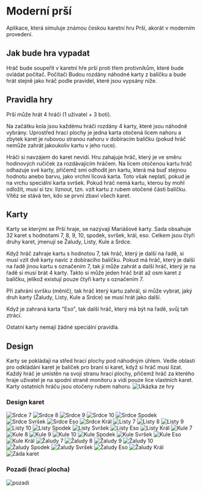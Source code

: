 # Moderní prší
Aplikace, která simuluje známou českou karetní hru Prší, akorát v moderním provedení.
## Jak bude hra vypadat
Hráč bude soupeřit v karetní hře prší proti třem protivníkům, které bude ovládat počítač. Počítači Budou rozdány náhodné karty z balíčku a bude hrát stejně jako hráč podle pravidel, které jsou vypsány níže.
## Pravidla hry
Prší může hrát 4 hráči (1 uživatel + 3 boti).

Na začátku kola jsou každému hráči rozdány 4 karty, které jsou náhodně vybrány. Uprostřed hrací plochy je jedna karta otočená lícem nahoru a zbytek karet je rubovou stranou nahoru v dobíracím balíčku (pokud hráč nemůže zahrát jakoukoliv kartu v jeho ruce).

Hráči si navzájem do karet nevidí. Hru zahajuje hráč, který je ve směru hodinových ručiček za rozdávajícím hráčem. Na lícem otočenou kartu hráč odhazuje své karty, přičemž smí odhodit jen kartu, která má buď stejnou hodnotu anebo barvu, jako vrchní lícová karta. Toto však neplatí, pokud je na vrchu speciální karta svršek. Pokud hráč nemá kartu, kterou by mohl odložit, musí si tzv. líznout, tzn. vzít kartu z rubem otočené části balíčku.
Vítěz se stává ten, kdo se první zbaví všech karet.
## Karty
Karty se kterými se Prší hraje, se nazývají Mariášové karty. Sada obsahuje 32 karet s hodnotami 7, 8, 9, 10, spodek, svršek, král, eso. Celkem jsou čtyři druhy karet, jmenují se Žaludy, Listy, Kule a Srdce.

Když hráč zahraje kartu s hodnotou 7, tak hráč, který je další na řadě, si musí vzít dvě karty navíc z dobíracího balíčku. Pokud má hráč, který je další na řadě jinou kartu s označením 7, tak jí může zahrát a další hráč, který je na řadě si musí brát 4 karty. Takto si může jeden hráč brát až osm karet z balíčku, jelikož existují pouze čtyři karty s označením 7.

Při zahrání svršku (měnič), tak hráč který kartu zahrál, si může vybrat, jaký druh karty (Žaludy, Listy, Kule a Srdce) se musí hrát jako další.

Když je zahraná karta "Eso", tak další hráč, který má být na řadě, svůj tah ztrácí.

Ostatní karty nemají žádné speciální pravidla.
## Design
Karty se pokládají na střed hrací plochy pod náhodným úhlem. Vedle oblasti pro odkládání karet je balíček pro braní si karet, když si hráč musí lízat. Každý hráč je umístěn na svoji stranu hrací plochy, přičemž hráč za kterého hraje uživatel je na spodní straně monitoru a vidí pouze líce vlastních karet. Karty ostatních hráču jsou otočeny rubem nahoru.
![Ukázka ze hry](https://github.com/pslib-cz/2022l4web-app-mockup-DavidPospisil/blob/52d12b18e59a7f097438393ffa0a49908c8ef54f/Uk%C3%A1zka%20ze%20hry.svg)
### Design karet
![Srdce 7](https://github.com/pslib-cz/2022l4web-app-mockup-DavidPospisil/blob/aa038fadbb78ba5d0e11e4e19ba95dfbf8d6d95e/Podklady/Srdce/Srdce%207.svg)
![Srdce 8](https://github.com/pslib-cz/2022l4web-app-mockup-DavidPospisil/blob/aa038fadbb78ba5d0e11e4e19ba95dfbf8d6d95e/Podklady/Srdce/Srdce%208.svg)
![Srdce 9](https://github.com/pslib-cz/2022l4web-app-mockup-DavidPospisil/blob/aa038fadbb78ba5d0e11e4e19ba95dfbf8d6d95e/Podklady/Srdce/Srdce%209.svg)
![Srdce 10](https://github.com/pslib-cz/2022l4web-app-mockup-DavidPospisil/blob/aa038fadbb78ba5d0e11e4e19ba95dfbf8d6d95e/Podklady/Srdce/Srdce%2010.svg)
![Srdce Spodek](https://github.com/pslib-cz/2022l4web-app-mockup-DavidPospisil/blob/aa038fadbb78ba5d0e11e4e19ba95dfbf8d6d95e/Podklady/Srdce/Srdce%20Spodek.svg)
![Srdce Svršek](https://github.com/pslib-cz/2022l4web-app-mockup-DavidPospisil/blob/aa038fadbb78ba5d0e11e4e19ba95dfbf8d6d95e/Podklady/Srdce/Srdce%20Svr%C5%A1ek.svg)
![Srdce Eso](https://github.com/pslib-cz/2022l4web-app-mockup-DavidPospisil/blob/aa038fadbb78ba5d0e11e4e19ba95dfbf8d6d95e/Podklady/Srdce/Srdce%20Eso.svg)
![Srdce Král](https://github.com/pslib-cz/2022l4web-app-mockup-DavidPospisil/blob/aa038fadbb78ba5d0e11e4e19ba95dfbf8d6d95e/Podklady/Srdce/Srdce%20Kr%C3%A1l.svg)
![Listy 7](https://github.com/pslib-cz/2022l4web-app-mockup-DavidPospisil/blob/480a02588848fbb5e25fce827c8bbc46ac1c7d1b/Podklady/Listy/Listy%207.svg)
![Listy 8](https://github.com/pslib-cz/2022l4web-app-mockup-DavidPospisil/blob/480a02588848fbb5e25fce827c8bbc46ac1c7d1b/Podklady/Listy/Listy%208.svg)
![Listy 9](https://github.com/pslib-cz/2022l4web-app-mockup-DavidPospisil/blob/480a02588848fbb5e25fce827c8bbc46ac1c7d1b/Podklady/Listy/Listy%209.svg)
![Listy 10](https://github.com/pslib-cz/2022l4web-app-mockup-DavidPospisil/blob/480a02588848fbb5e25fce827c8bbc46ac1c7d1b/Podklady/Listy/Listy%2010.svg)
![Listy Spodek](https://github.com/pslib-cz/2022l4web-app-mockup-DavidPospisil/blob/480a02588848fbb5e25fce827c8bbc46ac1c7d1b/Podklady/Listy/Listy%20Spodek.svg)
![Listy Svršek](https://github.com/pslib-cz/2022l4web-app-mockup-DavidPospisil/blob/480a02588848fbb5e25fce827c8bbc46ac1c7d1b/Podklady/Listy/Listy%20Svr%C5%A1ek.svg)
![Listy Eso](https://github.com/pslib-cz/2022l4web-app-mockup-DavidPospisil/blob/480a02588848fbb5e25fce827c8bbc46ac1c7d1b/Podklady/Listy/Listy%20Eso.svg)
![Listy Král](https://github.com/pslib-cz/2022l4web-app-mockup-DavidPospisil/blob/480a02588848fbb5e25fce827c8bbc46ac1c7d1b/Podklady/Listy/Listy%20Kr%C3%A1l.svg)
![Kule 7](https://github.com/pslib-cz/2022l4web-app-mockup-DavidPospisil/blob/480a02588848fbb5e25fce827c8bbc46ac1c7d1b/Podklady/Kule/Kule%207.svg)
![Kule 8](https://github.com/pslib-cz/2022l4web-app-mockup-DavidPospisil/blob/480a02588848fbb5e25fce827c8bbc46ac1c7d1b/Podklady/Kule/Kule%208.svg)
![Kule 9](https://github.com/pslib-cz/2022l4web-app-mockup-DavidPospisil/blob/480a02588848fbb5e25fce827c8bbc46ac1c7d1b/Podklady/Kule/Kule%209.svg)
![Kule 10](https://github.com/pslib-cz/2022l4web-app-mockup-DavidPospisil/blob/480a02588848fbb5e25fce827c8bbc46ac1c7d1b/Podklady/Kule/Kule%2010.svg)
![Kule Spodek](https://github.com/pslib-cz/2022l4web-app-mockup-DavidPospisil/blob/480a02588848fbb5e25fce827c8bbc46ac1c7d1b/Podklady/Kule/Kule%20Spodek.svg)
![Kule Svršek](https://github.com/pslib-cz/2022l4web-app-mockup-DavidPospisil/blob/480a02588848fbb5e25fce827c8bbc46ac1c7d1b/Podklady/Kule/Kule%20Svr%C5%A1ek.svg)
![Kule Eso](https://github.com/pslib-cz/2022l4web-app-mockup-DavidPospisil/blob/480a02588848fbb5e25fce827c8bbc46ac1c7d1b/Podklady/Kule/Kule%20Eso.svg)
![Kule Král](https://github.com/pslib-cz/2022l4web-app-mockup-DavidPospisil/blob/480a02588848fbb5e25fce827c8bbc46ac1c7d1b/Podklady/Kule/Kule%20kr%C3%A1l.svg)
![Žaludy 7](https://github.com/pslib-cz/2022l4web-app-mockup-DavidPospisil/blob/480a02588848fbb5e25fce827c8bbc46ac1c7d1b/Podklady/%C5%BDaludy/%C5%BDaludy%207.svg)
![Žaludy 8](https://github.com/pslib-cz/2022l4web-app-mockup-DavidPospisil/blob/480a02588848fbb5e25fce827c8bbc46ac1c7d1b/Podklady/%C5%BDaludy/%C5%BDaludy%208.svg)
![Žaludy 9](https://github.com/pslib-cz/2022l4web-app-mockup-DavidPospisil/blob/480a02588848fbb5e25fce827c8bbc46ac1c7d1b/Podklady/%C5%BDaludy/%C5%BDaludy%209.svg)
![Žaludy 10](https://github.com/pslib-cz/2022l4web-app-mockup-DavidPospisil/blob/480a02588848fbb5e25fce827c8bbc46ac1c7d1b/Podklady/%C5%BDaludy/%C5%BDaludy%2010.svg)
![Žaludy Spodek](https://github.com/pslib-cz/2022l4web-app-mockup-DavidPospisil/blob/480a02588848fbb5e25fce827c8bbc46ac1c7d1b/Podklady/%C5%BDaludy/%C5%BDaludy%20Spodek.svg)
![Žaludy Svršek](https://github.com/pslib-cz/2022l4web-app-mockup-DavidPospisil/blob/480a02588848fbb5e25fce827c8bbc46ac1c7d1b/Podklady/%C5%BDaludy/%C5%BDaludy%20Svr%C5%A1ek.svg)
![Žaludy Eso](https://github.com/pslib-cz/2022l4web-app-mockup-DavidPospisil/blob/480a02588848fbb5e25fce827c8bbc46ac1c7d1b/Podklady/%C5%BDaludy/%C5%BDaludy%20Eso.svg)
![Žaludy Král](https://github.com/pslib-cz/2022l4web-app-mockup-DavidPospisil/blob/480a02588848fbb5e25fce827c8bbc46ac1c7d1b/Podklady/%C5%BDaludy/%C5%BDaludy%20Kr%C3%A1l.svg)
![Záda karet](https://github.com/pslib-cz/2022l4web-app-mockup-DavidPospisil/blob/480a02588848fbb5e25fce827c8bbc46ac1c7d1b/Podklady/Z%C3%A1da.svg)
### Pozadí (hrací plocha)
![pozadi](https://github.com/pslib-cz/2022l4web-app-mockup-DavidPospisil/blob/480a02588848fbb5e25fce827c8bbc46ac1c7d1b/Podklady/Pozad%C3%AD/Pozad%C3%AD.svg)
